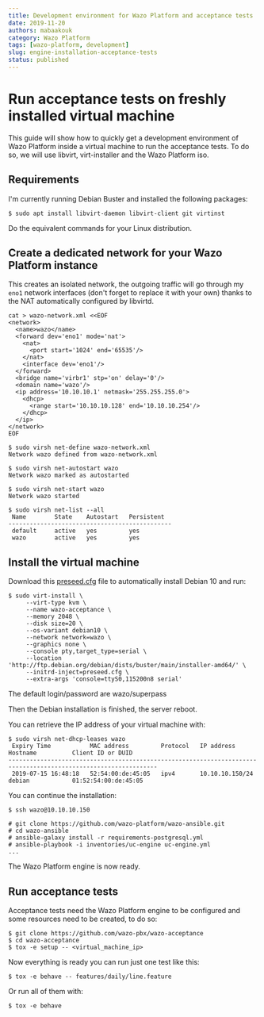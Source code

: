 ```yaml
---
title: Development environment for Wazo Platform and acceptance tests
date: 2019-11-20
authors: mabaakouk
category: Wazo Platform
tags: [wazo-platform, development]
slug: engine-installation-acceptance-tests
status: published
---
```


# Run acceptance tests on freshly installed virtual machine

This guide will show how to quickly get a development environment of
Wazo Platform inside a virtual machine to run the acceptance tests. To do so,
we will use libvirt, virt-installer and the Wazo Platform iso.

<!-- truncate -->

## Requirements

I'm currently running Debian Buster and installed the following packages:

```ShellSession
$ sudo apt install libvirt-daemon libvirt-client git virtinst
```

Do the equivalent commands for your Linux distribution.

## Create a dedicated network for your Wazo Platform instance

This creates an isolated network, the outgoing traffic will go through my `eno1`
network interfaces (don't forget to replace it with your own) thanks to the NAT
automatically configured by libvirtd.

```ShellSession
cat > wazo-network.xml <<EOF
<network>
  <name>wazo</name>
  <forward dev='eno1' mode='nat'>
    <nat>
      <port start='1024' end='65535'/>
    </nat>
    <interface dev='eno1'/>
  </forward>
  <bridge name='virbr1' stp='on' delay='0'/>
  <domain name='wazo'/>
  <ip address='10.10.10.1' netmask='255.255.255.0'>
    <dhcp>
      <range start='10.10.10.128' end='10.10.10.254'/>
    </dhcp>
  </ip>
</network>
EOF

$ sudo virsh net-define wazo-network.xml
Network wazo defined from wazo-network.xml

$ sudo virsh net-autostart wazo
Network wazo marked as autostarted

$ sudo virsh net-start wazo
Network wazo started

$ sudo virsh net-list --all
 Name        State    Autostart   Persistent
----------------------------------------------
 default     active   yes         yes
 wazo        active   yes         yes

```

## Install the virtual machine

Download this [preseed.cfg](../../misc/preseed.cfg) file to automatically install Debian 10 and run:

```ShellSession
$ sudo virt-install \
     --virt-type kvm \
     --name wazo-acceptance \
     --memory 2048 \
     --disk size=20 \
     --os-variant debian10 \
     --network network=wazo \
     --graphics none \
     --console pty,target_type=serial \
     --location 'http://ftp.debian.org/debian/dists/buster/main/installer-amd64/' \
     --initrd-inject=preseed.cfg \
     --extra-args 'console=ttyS0,115200n8 serial'
```

The default login/password are wazo/superpass

Then the Debian installation is finished, the server reboot.

You can retrieve the IP address of your virtual machine with:

```ShellSession
$ sudo virsh net-dhcp-leases wazo
 Expiry Time           MAC address         Protocol   IP address        Hostname          Client ID or DUID
----------------------------------------------------------------------------------------------------------------
 2019-07-15 16:48:18   52:54:00:de:45:05   ipv4       10.10.10.150/24   debian            01:52:54:00:de:45:05
```

You can continue the installation:

```ShellSession
$ ssh wazo@10.10.10.150

# git clone https://github.com/wazo-platform/wazo-ansible.git
# cd wazo-ansible
# ansible-galaxy install -r requirements-postgresql.yml
# ansible-playbook -i inventories/uc-engine uc-engine.yml
...
```

The Wazo Platform engine is now ready.

## Run acceptance tests

Acceptance tests need the Wazo Platform engine to be configured and
some resources need to be created, to do so:

```ShellSession
$ git clone https://github.com/wazo-pbx/wazo-acceptance
$ cd wazo-acceptance
$ tox -e setup -- <virtual_machine_ip>
```

Now everything is ready you can run just one test like this:

```ShellSession
$ tox -e behave -- features/daily/line.feature
```

Or run all of them with:

```ShellSession
$ tox -e behave
```
